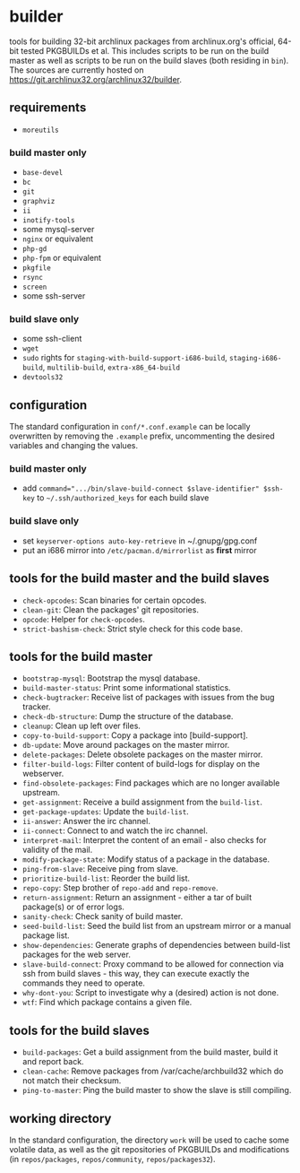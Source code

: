 # builder
tools for building 32-bit archlinux packages from archlinux.org's official, 64-bit tested PKGBUILDs et al.
This includes scripts to be run on the build master as well as scripts to be run on the build slaves (both residing in `bin`).
The sources are currently hosted on https://git.archlinux32.org/archlinux32/builder.

## requirements
* `moreutils`
### build master only
* `base-devel`
* `bc`
* `git`
* `graphviz`
* `ii`
* `inotify-tools`
* some mysql-server
* `nginx` or equivalent
* `php-gd`
* `php-fpm` or equivalent
* `pkgfile`
* `rsync`
* `screen`
* some ssh-server
### build slave only
* some ssh-client
* `wget`
* `sudo` rights for `staging-with-build-support-i686-build`, `staging-i686-build`, `multilib-build`, `extra-x86_64-build`
* `devtools32`

## configuration
The standard configuration in `conf/*.conf.example` can be locally overwritten by removing the `.example` prefix, uncommenting the desired variables and changing the values.
### build master only
* add `command=".../bin/slave-build-connect $slave-identifier" $ssh-key` to `~/.ssh/authorized_keys` for each build slave
### build slave only
* set `keyserver-options auto-key-retrieve` in ~/.gnupg/gpg.conf
* put an i686 mirror into `/etc/pacman.d/mirrorlist` as __first__ mirror

## tools for the build master and the build slaves
* `check-opcodes`:
Scan binaries for certain opcodes.
* `clean-git`:
Clean the packages' git repositories.
* `opcode`:
Helper for `check-opcodes`.
* `strict-bashism-check`:
Strict style check for this code base.

## tools for the build master
* `bootstrap-mysql`:
Bootstrap the mysql database.
* `build-master-status`:
Print some informational statistics.
* `check-bugtracker`:
Receive list of packages with issues from the bug tracker.
* `check-db-structure`:
Dump the structure of the database.
* `cleanup`:
Clean up left over files.
* `copy-to-build-support`:
Copy a package into [build-support].
* `db-update`:
Move around packages on the master mirror.
* `delete-packages`:
Delete obsolete packages on the master mirror.
* `filter-build-logs`:
Filter content of build-logs for display on the webserver.
* `find-obsolete-packages`:
Find packages which are no longer available upstream.
* `get-assignment`:
Receive a build assignment from the `build-list`.
* `get-package-updates`:
Update the `build-list`.
* `ii-answer`:
Answer the irc channel.
* `ii-connect`:
Connect to and watch the irc channel.
* `interpret-mail`:
Interpret the content of an email - also checks for validity of the mail.
* `modify-package-state`:
Modify status of a package in the database.
* `ping-from-slave`:
Receive ping from slave.
* `prioritize-build-list`:
Reorder the build list.
* `repo-copy`:
Step brother of `repo-add` and `repo-remove`.
* `return-assignment`:
Return an assignment - either a tar of built package(s) or of error logs.
* `sanity-check`:
Check sanity of build master.
* `seed-build-list`:
Seed the build list from an upstream mirror or a manual package list.
* `show-dependencies`:
Generate graphs of dependencies between build-list packages for the web server.
* `slave-build-connect`:
Proxy command to be allowed for connection via ssh from build slaves - this way, they can execute exactly the commands they need to operate.
* `why-dont-you`:
Script to investigate why a (desired) action is not done.
* `wtf`:
Find which package contains a given file.

## tools for the build slaves
* `build-packages`:
Get a build assignment from the build master, build it and report back.
* `clean-cache`:
Remove packages from /var/cache/archbuild32 which do not match their checksum.
* `ping-to-master`:
Ping the build master to show the slave is still compiling.

## working directory
In the standard configuration, the directory `work` will be used to cache some volatile data, as well as the git repositories of PKGBUILDs and modifications (in `repos/packages`, `repos/community`, `repos/packages32`).

